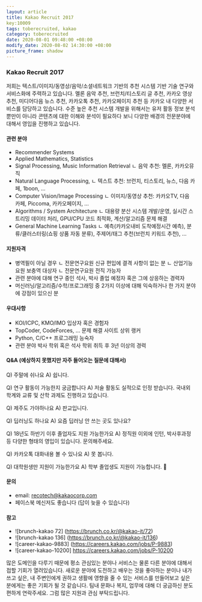 ```yaml
---
layout: article
title: Kakao Recruit 2017
key:10009
tags: toberecruited, kakao
category: toberecruited
date: 2020-08-01 09:48:00 +08:00
modify_date: 2020-08-02 14:30:00 +08:00
picture_frame: shadow
---
```


### Kakao Recruit 2017

저희는 텍스트/이미지/동영상/음악/소셜네트워크 기반의 추천 시스템 기반 기술 연구와 서비스화에 주력하고 있습니다. 멜론 음악 추천, 브런치/티스토리 글 추천, 카카오 영상 추천, 미디어다음 뉴스 추천, 카카오톡 추천, 카카오페이지 추천 등 카카오 내 다양한 서비스를 담당하고 있습니다. 수준 높은 추천 시스템 개발을 위해서는 유저 활동 정보 분석뿐만이 아니라 콘텐츠에 대한 이해와 분석이 필요하다 보니 다양한 배경의 전문분야에 대해서 영입을 진행하고 있습니다.

#### 관련 분야
  - Recommender Systems
  - Applied Mathematics, Statistics
  - Signal Processing, Music Information Retrieval
    ㄴ 음악 추천: 멜론, 카카오뮤직
  - Natural Language Processing,
    ㄴ 텍스트 추천: 브런치, 티스토리, 뉴스, 다음 카페, 1boon, ...
  - Computer Vision/Image Processing
    ㄴ 이미지/동영상 추천: 카카오TV, 다음 카페, Piccoma, 카카오페이지, …
  - Algorithms / System Architecture
    ㄴ 대용량 분산 시스템 개발/운영, 실시간 스트리밍 데이터 처리, GPU/CPU 코드 최적화, 계산/알고리즘 문제 해결
  - General Machine Learning Tasks
    ㄴ 예측(카카오내비 도착예정시간 예측), 분류/클러스터링(쇼핑 상품 자동 분류), 주제어/태그 추천(브런치 키워드 추천), ...
#### 지원자격
  - 병역필이 아닐 경우
    ㄴ 전문연구요원 신규 편입에 결격 사항이 없는 분
    ㄴ 산업기능요원 보충역 대상자
    ㄴ 전문연구요원 전직 가능자
  - 관련 분야에 대해 연구 중인 석사, 박사 졸업 예정자 혹은 그에 상응하는 경력자
  - 머신러닝/알고리즘/수학/프로그래밍 중 2가지 이상에 대해 익숙하거나 한 가지 분야에 강점이 있으신 분
#### 우대사항
  - KOI/ICPC, KMO/IMO 입상자 혹은 경험자
  - TopCoder, CodeForces, … 문제 해결 사이트 상위 랭커
  - Python, C/C++ 프로그래밍 능숙자
  - 관련 분야 박사 학위 혹은 석사 학위 취득 후 3년 이상의 경력

#### Q&A (예상하지 못했지만 자주 들어오는 질문에 대해서)
  
  Q) 주말에 쉬나요
  A) 쉽니다.

  Q) 연구 활동이 가능한지 궁금합니다
  A) 저술 활동도 실적으로 인정 받습니다. 국내외 학계와 교류 및 산학 과제도 진행하고 있습니다.

  Q) 제주도 가야하나요
  A) 판교입니다.

  Q) 딥러닝도 하나요
  A) 요즘 딥러닝 안 쓰는 곳도 있나요?

  Q) 18년도 하반기 이후 졸업자도 지원 가능한가요
  A) 정직원 이외에 인턴, 박사후과정등 다양한  형태의 영입이 있습니다. 문의해주세요.

  Q) 카카오톡 대화내용 볼 수 있나요
  A) 못 봅니다.

  Q) 대학원생만 지원이 가능한가요
  A) 학부 졸업생도 지원이 가능합니다. 🙂

#### 문의
  - email: recotech@kakaocorp.com
  - 페이스북 메신저도 좋습니다 (답이 늦을 수 있습니다)

#### 참고
  - ![brunch-kakao 72] (https://brunch.co.kr/@kakao-it/72)
  - ![brunch-kakao 136] (https://brunch.co.kr/@kakao-it/136)
  - ![career-kakao-9883] (https://careers.kakao.com/jobs/P-9883)
  - ![career-kakao-10200] https://careers.kakao.com/jobs/P-10200

많은 도메인을 다루기 때문에 평소 관심있는 분야나 서비스는 물론 다른 분야에 대해서 접할 기회가 열려있습니다. 새로운 분야에 도전하고 배우는 것을 좋아하는 분이나 내가 쓰고 싶은, 내 주변인에게 권하고 생활에 영향을 줄 수 있는 서비스를 만들어보고 싶은 분에게는 좋은 기회가 될 것 같습니다. 팀내 문화나 복지, 업무에 대해 더 궁금하신 분도 편하게 연락주세요. 그럼 많은 지원과 관심 부탁드립니다.
